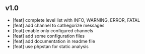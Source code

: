 ## v1.0

 - [feat] complete level list with INFO, WARNING, ERROR, FATAL
 - [feat] add channel to cathegorize messages
 - [feat] enable only configured channels
 - [feat] add some configuration files
 - [feat] add documentation in readme file
 - [feat] use phpstan for static analysis
